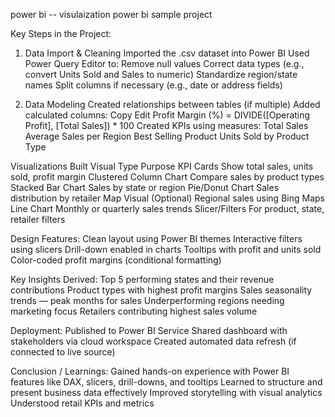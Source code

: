power bi -- visulaization 
power bi sample project

Key Steps in the Project:
1. Data Import & Cleaning
Imported the .csv dataset into Power BI
Used Power Query Editor to:
Remove null values
Correct data types (e.g., convert Units Sold and Sales to numeric)
Standardize region/state names
Split columns if necessary (e.g., date or address fields)

2. Data Modeling
Created relationships between tables (if multiple)
Added calculated columns:
Copy
Edit
Profit Margin (%) = DIVIDE([Operating Profit], [Total Sales]) * 100
Created KPIs using measures:
Total Sales
Average Sales per Region
Best Selling Product
Units Sold by Product Type

Visualizations Built
Visual Type	Purpose
KPI Cards	Show total sales, units sold, profit margin
Clustered Column Chart	Compare sales by product types
Stacked Bar Chart	Sales by state or region
Pie/Donut Chart	Sales distribution by retailer
Map Visual (Optional)	Regional sales using Bing Maps
Line Chart	Monthly or quarterly sales trends
Slicer/Filters	For product, state, retailer filters

Design Features:
Clean layout using Power BI themes
Interactive filters using slicers
Drill-down enabled in charts
Tooltips with profit and units sold
Color-coded profit margins (conditional formatting)

Key Insights Derived:
Top 5 performing states and their revenue contributions
Product types with highest profit margins
Sales seasonality trends — peak months for sales
Underperforming regions needing marketing focus
Retailers contributing highest sales volume

Deployment:
Published to Power BI Service
Shared dashboard with stakeholders via cloud workspace
Created automated data refresh (if connected to live source)

Conclusion / Learnings:
Gained hands-on experience with Power BI features like DAX, slicers, drill-downs, and tooltips
Learned to structure and present business data effectively
Improved storytelling with visual analytics
Understood retail KPIs and metrics

